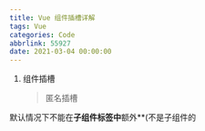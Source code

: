 ```yaml
---
title: Vue 组件插槽详解
tags: Vue
categories: Code
abbrlink: 55927
date: 2021-03-04 00:00:00
---
```



1. 组件插槽
   > 匿名插槽

默认情况下不能在**子组件标签中**额外**(不是子组件的<template>标签原有的)**添加其他元素的，像是这样 ↓ 默认不行

```xml
<son><div></div></son>
```
<!-- more -->

但是有时候，我们希望能够动态地为组件添加内容--
使用[组件插槽 ](https://cn.vuejs.org/v2/guide/components-slots.html#%E6%8F%92%E6%A7%BD%E5%86%85%E5%AE%B9?fileGuid=9YqKjWk8VKyd6dTg)**：**在**子组件**的`<template>`中添加`<slot>`标签

- 添加插槽后，就可以添加其他元素了
- 当添加其他元素时，Vue 会用这些元素替换掉**整个插槽**
- `<slot>`标签内可以设置**默认数据**，展示插槽**未激活状态：**`<slot>默认数据</slot>`

**注意：**

- 插槽可以指定名称，未指定的称为匿名插槽
- 可以设置**N**个插槽，若都是匿名插槽，则`<son></son>`之间填充的内容会显示**N**个
- 因此，建议只用一个插槽
  > 具名插槽

通过设置`<slot>`的 name 属性定义插槽名，如:

```xml
<slot name="slot-one"></slot>
<slot name="slot-two"></slot>
```

设置插槽名后即可通过--
设置添加的元素的**slot 属性**，**指定添加的内容填充哪个插槽**，如：

```xml
<son><div slot="slot-one"></div></son>
```

**注意：**默认添加的内容不会被填充到具名插槽中，只有为其指定要填充的插槽名才可以。 2. v-slot

在 Vue2.6 后，给出了另一种**为添加的内容指定插槽**的方式--在`<template>`上使用[v-slot 指令](https://cn.vuejs.org/v2/guide/components-slots.html#%E6%8F%92%E6%A7%BD%E5%86%85%E5%AE%B9?fileGuid=9YqKjWk8VKyd6dTg)

**注意：**

- 该指令只能用在`<template>`上
- `v-slot`缩写为`#`

```xml
<template v-slot:插槽名>  //同其他指令，不用加引号
  <div></div>
  <div></div>
</template>
```

相当于用`<template>`将添加的内容包裹，为其中的内容**统一**指定插槽。 3. 作用域插槽

- 默认为子组件额外添加的内容不可以使用**子组件的数据**，可使用作用域插槽。
- 作用域插槽作用是让父组件填充子组件插槽时能够使用子组件的数据
- **应用场景：**当子组件提供数据，父组件决定如何渲染时

如何使用--

1. 在 slot 中通过`v-bind:数据名="数据名"`的形式**暴露数据**给父组件
2. 在父组件中使用`<template slot-scope="自定义的作用域名">`接收数据
3. 在父组件的`<template>添加内容<template>`内通过`作用域名.数据名`的方式调用

或者简单一些--

1. 暴露数据
2. `<template #插槽名="作用域名">`接收数据(用`v-slot`替代`slot-scope`)
3. 调用数据
4. 子组件和父组件的数据同步

实现父子组件方法通信，在父组件实现一个方法，子组件数据变动时，调用该方法，将新数据作为参数传给父组件。父组件就可以为所欲为了。
